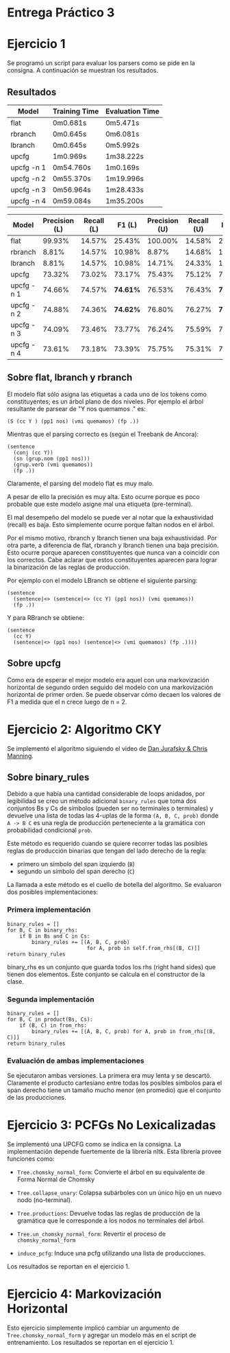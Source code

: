 # Entrega Práctico 3
# Ejercicio 1

Se programó un script para evaluar los parsers como se pide en la consigna. A
continuación se muestran los resultados.

## Resultados
| Model      | Training Time | Evaluation Time |
|------------|---------------|-----------------|
| flat       | 0m0.681s      | 0m5.471s        |
| rbranch    | 0m0.645s      | 0m6.081s        |
| lbranch    | 0m0.645s      | 0m5.992s        |
| upcfg      | 1m0.969s      | 1m38.222s       |
| upcfg -n 1 | 0m54.760s     | 1m0.169s        |
| upcfg -n 2 | 0m55.370s     | 1m19.996s       |
| upcfg -n 3 | 0m56.964s     | 1m28.433s       |
| upcfg -n 4 | 0m59.084s     | 1m35.200s       |

| Model      | Precision (L) | Recall (L) |     F1 (L) | Precision (U) | Recall (U) |     F1 (U) |
|------------|---------------|------------|------------|---------------|------------|------------|
| flat       |        99.93% |     14.57% |     25.43% |       100.00% |     14.58% |     25.45% |
| rbranch    |         8.81% |     14.57% |     10.98% |         8.87% |     14.68% |     11.06% |
| lbranch    |         8.81% |     14.57% |     10.98% |        14.71% |     24.33% |     18.33% |
| upcfg      |        73.32% |     73.02% |     73.17% |        75.43% |     75.12% |     75.28% |
| upcfg -n 1 |        74.66% |     74.57% | **74.61%** |        76.53% |     76.43% | **76.48%** |
| upcfg -n 2 |        74.88% |     74.36% | **74.62%** |        76.80% |     76.27% | **76.53%** |
| upcfg -n 3 |        74.09% |     73.46% |     73.77% |        76.24% |     75.59% |     75.91% |
| upcfg -n 4 |        73.61% |     73.18% |     73.39% |        75.75% |     75.31% |     75.53% |

## Sobre flat, lbranch y rbranch

El modelo flat sólo asigna las etiquetas a cada uno de los tokens como
constituyentes; es un árbol plano de dos niveles. Por ejemplo el árbol
resultante de parsear de "Y nos quemamos ." es:

```
(S (cc Y ) (pp1 nos) (vmi quemamos) (fp .))
```

Mientras que el parsing correcto es (según el Treebank de Ancora):

```
(sentence
  (conj (cc Y))
  (sn (grup.nom (pp1 nos)))
  (grup.verb (vmi quemamos))
  (fp .))
```

Claramente, el parsing del modelo flat es muy malo.

A pesar de ello la precisión es muy alta. Esto ocurre porque es poco probable
que este modelo asigne mal una etiqueta (pre-terminal).

El mal desempeño del modelo se puede ver al notar que la exhaustividad (recall)
es baja. Esto simplemente ocurre porque faltan nodos en el árbol.

Por el mismo motivo, rbranch y lbranch tienen una baja exhaustividad. Por otra
parte, a diferencia de flat, rbranch y lbranch tienen una baja precisión. Esto
ocurre porque aparecen constituyentes que nunca van a coincidir con los
correctos. Cabe aclarar que estos constituyentes aparecen para lograr la
binarización de las reglas de producción.

Por ejemplo con el modelo LBranch se obtiene el siguiente parsing:
```
(sentence
  (sentence|<> (sentence|<> (cc Y) (pp1 nos)) (vmi quemamos))
  (fp .))
```

Y para RBranch se obtiene:
```
(sentence
  (cc Y)
  (sentence|<> (pp1 nos) (sentence|<> (vmi quemamos) (fp .))))
```

## Sobre upcfg
Como era de esperar el mejor modelo era aquel con una markovización horizontal
de segundo orden seguido del modelo con una markovización horizontal de primer
orden. Se puede observar cómo decaen los valores de F1 a medida que el n crece
luego de n = 2.

# Ejercicio 2: Algoritmo CKY

<!-- TODO:  -->
<!-- Agregar a los tests un test con una gramática y una oración  -->
<!-- tal que la oración tenga más de un análisis posible -->


Se implementó el algoritmo siguiendo el video de 
  [Dan Jurafsky & Chris Manning](https://www.youtube.com/watch?v=hq80J8kBg-Y).

## Sobre binary_rules

Debido a que había una cantidad considerable de loops anidados, por legibilidad
se creo un método adicional `binary_rules` que toma dos conjuntos Bs y Cs de
símbolos (pueden ser no terminales o terminales) y devuelve una lista de todas
las 4-uplas de la forma `(A, B, C, prob)` donde `A -> B C` es una regla de
producción perteneciente a la gramática con probabilidad condicional `prob`.

Este método es requerido cuando se quiere recorrer todas las posibles reglas de
producción binarias que tengan del lado derecho de la regla:
- primero un símbolo del span izquierdo (`B`)
- segundo un símbolo del span derecho (`C`)

La llamada a este método es el cuello de botella del algoritmo. Se evaluaron dos
posibles implementaciones:

### Primera implementación

```
binary_rules = []
for B, C in binary_rhs:
    if B in Bs and C in Cs:
        binary_rules += [(A, B, C, prob)
                          for A, prob in self.from_rhs[(B, C)]]
return binary_rules
```

binary_rhs es un conjunto que guarda todos los rhs (right hand sides) que tienen
dos elementos. Este conjunto se calcula en el constructor de la clase.


### Segunda implementación

```
binary_rules = []
for B, C in product(Bs, Cs):
    if (B, C) in from_rhs:
        binary_rules += [(A, B, C, prob) for A, prob in from_rhs[(B, C)]]
return binary_rules
```

### Evaluación de ambas implementaciones

Se ejecutaron ambas versiones. La primera era muy lenta y se descartó.
Claramente el producto cartesiano entre todas los posibles símbolos para el span
derecho tiene un tamaño mucho menor (en promedio) que el conjunto de las
producciones.



# Ejercicio 3: PCFGs No Lexicalizadas
Se implementó una UPCFG como se indica en la consigna. La implementación depende
fuertemente de la librería nltk. Esta librería provee funciones como:

- `Tree.chomsky_normal_form`: Convierte el árbol en su equivalente de Forma
                              Normal de Chomsky
- `Tree.collapse_unary`: Colapsa subárboles con un único hijo en un nuevo nodo
                         (no-terminal).
- `Tree.productions`: Devuelve todas las reglas de producción de la gramática
                      que le corresponde a los nodos no terminales del árbol.
- `Tree.un_chomsky_normal_form`: Revertir el proceso de `chomsky_normal_form`

- `induce_pcfg`: Induce una pcfg utilizando una lista de producciones.

Los resultados se reportan en el ejercicio 1.

# Ejercicio 4: Markovización Horizontal

Esto ejercicio simplemente implicó cambiar un argumento de
`Tree.chomsky_normal_form` y agregar un modelo más en el script de
entrenamiento. Los resultados se reportan en el ejercicio 1.
